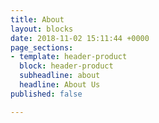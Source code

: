 ```yaml
---
title: About
layout: blocks
date: 2018-11-02 15:11:44 +0000
page_sections:
- template: header-product
  block: header-product
  subheadline: about
  headline: About Us
published: false

---
```

